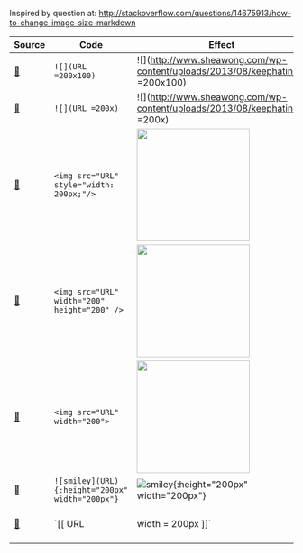 Inspired by question at:
http://stackoverflow.com/questions/14675913/how-to-change-image-size-markdown

|Source|Code   |Effect         |Pass/Fail|
|--- |---    |---            |--- |
|[:link:](http://stackoverflow.com/a/21242579/6277151)|`![](URL =200x100)`|![](http://www.sheawong.com/wp-content/uploads/2013/08/keephatin.gif =200x100)|:x:|
|[:link:](http://stackoverflow.com/a/21242579/6277151)|`![](URL =200x)`|![](http://www.sheawong.com/wp-content/uploads/2013/08/keephatin.gif =200x)|:x:|
|[:link:](http://stackoverflow.com/a/14747656/6277151)|`<img src="URL" style="width: 200px;"/>`|<img src="http://www.sheawong.com/wp-content/uploads/2013/08/keephatin.gif" style="width: 200px;"/>|:x:|
|[:link:](http://stackoverflow.com/a/21972032/6277151)|`<img src="URL" width="200" height="200" />`|<img src="http://www.sheawong.com/wp-content/uploads/2013/08/keephatin.gif" width="200" height="200" />|:white_check_mark:|
|[:link:](http://stackoverflow.com/a/33566654/6277151)|`<img src="URL" width="200">`|<img src="http://www.sheawong.com/wp-content/uploads/2013/08/keephatin.gif" width="200">|:white_check_mark:|
|[:link:](http://stackoverflow.com/a/30973855/6277151)|`![smiley](URL){:height="200px" width="200px"}`|![smiley](http://www.sheawong.com/wp-content/uploads/2013/08/keephatin.gif){:height="200px" width="200px"}|:x:|
|[:link:](https://github.com/tiimgreen/github-cheat-sheet#imagesgifs)|`[[ URL | width = 200px ]]`|(see [Wiki](https://github.com/tony19-sandbox/img-size-github-md-demo/wiki) for demo)|`Wiki`: :white_check_mark: `README`::x:|
